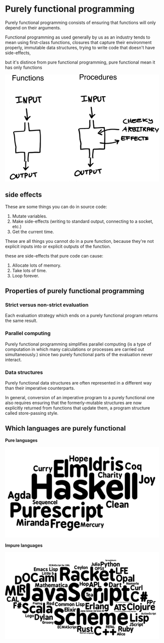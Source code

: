 # Purely functional programming

Purely functional programming consists of ensuring that functions will only depend on their arguments.

Functional programming as used generally by us as an industry tends to mean using first-class functions, closures that capture their environment properly, immutable data structures, trying to write code that doesn't have side-effects,

but it's distince from pure functional programming, pure functional mean it has only functions

![pure functional](./img/Pure/pure1.png)

## side effects

These are some things you can do in source code:

1. Mutate variables.
2. Make side-effects (writing to standard output, connecting to a socket, etc.)
3. Get the current time.

These are all things you cannot do in a pure function, because they're not explicit inputs into or explicit outputs of the function.

these are side-effects that pure code can cause:

1. Allocate lots of memory.
2. Take lots of time.
3. Loop forever.

## Properties of purely functional programming

### Strict versus non-strict evaluation

Each evaluation strategy which ends on a purely functional program returns the same result.

### Parallel computing

Purely functional programming simplifies parallel computing (is a type of computation in which many calculations or processes are carried out simultaneously.) since two purely functional parts of the evaluation never interact.

### Data structures

Purely functional data structures are often represented in a different way than their imperative counterparts.

In general, conversion of an imperative program to a purely functional one also requires ensuring that the formerly-mutable structures are now explicitly returned from functions that update them, a program structure called store-passing style.

## Which languages are purely functional

**Pure languages**

![Pure languages](./img/Pure/pureLanguages.png)

**Impure languages**

![Impure languages](./img/Pure/ImpureLanguages.png)
